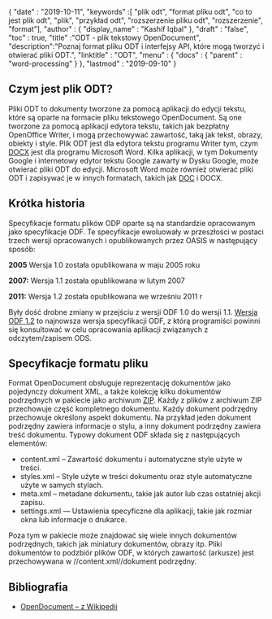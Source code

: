 {
  "date" : "2019-10-11",
  "keywords" :[ "plik odt", "format pliku odt", "co to jest plik odt", "plik", "przykład odt", "rozszerzenie pliku odt", "rozszerzenie", "format"],
  "author" : {
    "display_name" : "Kashif Iqbal"
},
  "draft" : "false",
  "toc" : true,
  "title" :"ODT - plik tekstowy OpenDocument",
  "description":"Poznaj format pliku ODT i interfejsy API, które mogą tworzyć i otwierać pliki ODT.",
  "linktitle" : "ODT",
  "menu" : {
    "docs" : {
      "parent" : "word-processing"
}
},
  "lastmod" : "2019-09-10"
}

## Czym jest plik ODT?

Pliki ODT to dokumenty tworzone za pomocą aplikacji do edycji tekstu, które są oparte na formacie pliku tekstowego OpenDocument. Są one tworzone za pomocą aplikacji edytora tekstu, takich jak bezpłatny OpenOffice Writer, i mogą przechowywać zawartość, taką jak tekst, obrazy, obiekty i style. Plik ODT jest dla edytora tekstu programu Writer tym, czym [DOCX](/pl/word-processing/docx/) jest dla programu Microsoft Word. Kilka aplikacji, w tym Dokumenty Google i internetowy edytor tekstu Google zawarty w Dysku Google, może otwierać pliki ODT do edycji. Microsoft Word może również otwierać pliki ODT i zapisywać je w innych formatach, takich jak [DOC](/pl/word-processing/doc/) i DOCX.

## Krótka historia ##

Specyfikacje formatu plików ODP oparte są na standardzie opracowanym jako specyfikacje ODF. Te specyfikacje ewoluowały w przeszłości w postaci trzech wersji opracowanych i opublikowanych przez OASIS w następujący sposób:

**2005** Wersja 1.0 została opublikowana w maju 2005 roku

**2007:** Wersja 1.1 została opublikowana w lutym 2007

**2011:** Wersja 1.2 została opublikowana we wrześniu 2011 r

Były dość drobne zmiany w przejściu z wersji ODF 1.0 do wersji 1.1. [Wersja ODF 1.2](https://www.oasis-open.org/standards#opendocumentv1.2) to najnowsza wersja specyfikacji ODF, z którą programiści powinni się konsultować w celu opracowania aplikacji związanych z odczytem/zapisem ODS.

## Specyfikacje formatu pliku ##

Format OpenDocument obsługuje reprezentację dokumentów jako pojedynczy dokument XML, a także kolekcję kilku dokumentów podrzędnych w pakiecie jako archiwum [ZIP](/pl/compression/zip/). Każdy z plików z archiwum ZIP przechowuje część kompletnego dokumentu. Każdy dokument podrzędny przechowuje określony aspekt dokumentu. Na przykład jeden dokument podrzędny zawiera informacje o stylu, a inny dokument podrzędny zawiera treść dokumentu. Typowy dokument ODF składa się z następujących elementów:

* content.xml – Zawartość dokumentu i automatyczne style użyte w treści.
* styles.xml – Style użyte w treści dokumentu oraz style automatyczne użyte w samych stylach.
* meta.xml – metadane dokumentu, takie jak autor lub czas ostatniej akcji zapisu.
* settings.xml — Ustawienia specyficzne dla aplikacji, takie jak rozmiar okna lub informacje o drukarce.

Poza tym w pakiecie może znajdować się wiele innych dokumentów podrzędnych, takich jak miniatury dokumentów, obrazy itp. Pliki dokumentów to podzbiór plików ODF, w których zawartość (arkusze) jest przechowywana w //content.xml//dokument podrzędny.

## Bibliografia ##

* [OpenDocument – z Wikipedii](https://en.wikipedia.org/wiki/OpenDocument)

